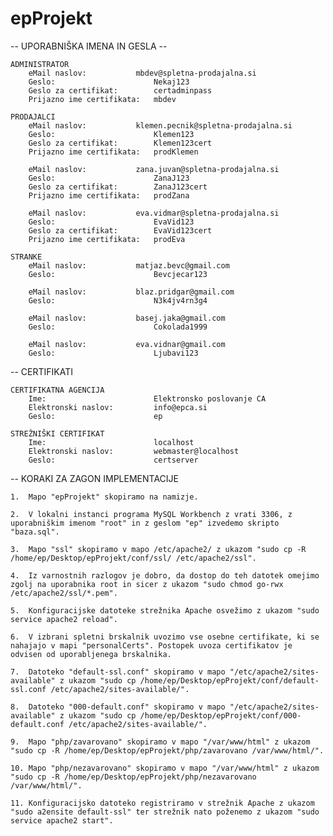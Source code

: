 # epProjekt
-- UPORABNIŠKA IMENA IN GESLA --

	ADMINISTRATOR
		eMail naslov:			mbdev@spletna-prodajalna.si
		Geslo:						Nekaj123
		Geslo za certifikat:		certadminpass
		Prijazno ime certifikata:	mbdev

	PRODAJALCI
		eMail naslov:			klemen.pecnik@spletna-prodajalna.si
		Geslo:						Klemen123
		Geslo za certifikat:		Klemen123cert
		Prijazno ime certifikata:	prodKlemen

		eMail naslov:			zana.juvan@spletna-prodajalna.si
		Geslo:						ZanaJ123
		Geslo za certifikat:		ZanaJ123cert
		Prijazno ime certifikata:	prodZana

		eMail naslov:			eva.vidmar@spletna-prodajalna.si
		Geslo:						EvaVid123
		Geslo za certifikat:		EvaVid123cert
		Prijazno ime certifikata:	prodEva

	STRANKE
		eMail naslov:			matjaz.bevc@gmail.com
		Geslo:						Bevcjecar123

		eMail naslov:			blaz.pridgar@gmail.com
		Geslo:						N3k4jv4rn3g4

		eMail naslov:			basej.jaka@gmail.com
		Geslo:						Cokolada1999

		eMail naslov:			eva.vidnar@gmail.com
		Geslo:						Ljubavi123


-- CERTIFIKATI

	CERTIFIKATNA AGENCIJA
		Ime:						Elektronsko poslovanje CA
		Elektronski naslov:			info@epca.si
		Geslo:						ep

	STREŽNIŠKI CERTIFIKAT
		Ime:						localhost
		Elektronski naslov:			webmaster@localhost
		Geslo:						certserver


-- KORAKI ZA ZAGON IMPLEMENTACIJE

	1. 	Mapo "epProjekt" skopiramo na namizje.

	2. 	V lokalni instanci programa MySQL Workbench z vrati 3306, z uporabniškim imenom "root" in z geslom "ep" izvedemo skripto "baza.sql".

	3.	Mapo "ssl" skopiramo v mapo /etc/apache2/ z ukazom "sudo cp -R /home/ep/Desktop/epProjekt/conf/ssl/ /etc/apache2/ssl".

	4.	Iz varnostnih razlogov je dobro, da dostop do teh datotek omejimo zgolj na uporabnika root in sicer z ukazom "sudo chmod go-rwx /etc/apache2/ssl/*.pem".

	5.	Konfiguracijske datoteke strežnika Apache osvežimo z ukazom "sudo service apache2 reload".

	6. 	V izbrani spletni brskalnik uvozimo vse osebne certifikate, ki se nahajajo v mapi "personalCerts". Postopek uvoza certifikatov je odvisen od uporabljenega brskalnika.

	7. 	Datoteko "default-ssl.conf" skopiramo v mapo "/etc/apache2/sites-available" z ukazom "sudo cp /home/ep/Desktop/epProjekt/conf/default-ssl.conf /etc/apache2/sites-available/".

	8. 	Datoteko "000-default.conf" skopiramo v mapo "/etc/apache2/sites-available" z ukazom "sudo cp /home/ep/Desktop/epProjekt/conf/000-default.conf /etc/apache2/sites-available/".

	9.	Mapo "php/zavarovano" skopiramo v mapo "/var/www/html" z ukazom "sudo cp -R /home/ep/Desktop/epProjekt/php/zavarovano /var/www/html/".

	10.	Mapo "php/nezavarovano" skopiramo v mapo "/var/www/html" z ukazom "sudo cp -R /home/ep/Desktop/epProjekt/php/nezavarovano /var/www/html/".

	11.	Konfiguracijsko datoteko registriramo v strežnik Apache z ukazom "sudo a2ensite default-ssl" ter strežnik nato poženemo z ukazom "sudo service apache2 start".
